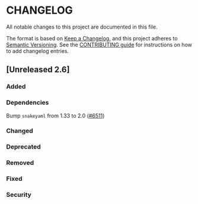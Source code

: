 # CHANGELOG
All notable changes to this project are documented in this file.

The format is based on [Keep a Changelog](https://keepachangelog.com/en/1.0.0/), and this project adheres to [Semantic Versioning](https://semver.org/spec/v2.0.0.html). See the [CONTRIBUTING guide](./CONTRIBUTING.md#Changelog) for instructions on how to add changelog entries.

## [Unreleased 2.6]
### Added

### Dependencies
Bump `snakeyaml` from 1.33 to 2.0 ([#6511](https://github.com/opensearch-project/OpenSearch/pull/6511))

### Changed

### Deprecated

### Removed

### Fixed

### Security

[Unreleased 2.x]: https://github.com/opensearch-project/OpenSearch/compare/2.5...2.x
